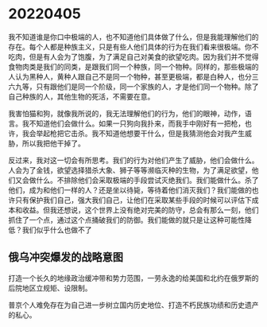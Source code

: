 # 20220405

我不知道谁是你口中极端的人，也不知道他们具体做了什么，但是我能理解他们的存在。每个人都是种族主义，只是有些人他们具体的行为在我们看来很极端。你不吃肉，但是有人会为了饱腹，为了满足自己对美食的欲望吃肉。因为我们并不觉得食物肉类是我们的同类，是跟我们同一个种族，同一个物种。同样的，那些极端的人认为黑种人，黄种人跟自己不是同一个物种，甚至更极端，都是白种人，也分三六九等，只有跟他们是同一个阶级，同一个家族的人，才是他们同一个物种。除了自己种族的人，其他生物的死活，不需要在意。

我害怕猫和狗，就像我所说的，我无法理解他们的行为，他们的眼神，动作，语言。我不知道他们会做什么。如果一只狗向我扑来，而我手中刚好有一把枪，也许，我会举起枪把它击杀。我不知道他想要干什么，但是我猜测他会对我产生威胁，所以我把他干掉了。

反过来，我对这一切会有所思考。我们的行为对他们产生了威胁，他们会做什么。人会为了金钱，欲望选择猎杀大象、狮子等等濒临灭种的生物，为了满足欲望，他们又会做什么。不排除他们会采取极端的手段尝试灭绝我们。我们能做什么。杀了他们，成为和他们一样的人？还是坐以待毙，等待着他们消灭我们？我们能做的也许只有保护我们自己，强大我们自己，让他们在采取某些手段的时候可以评估下成本和收益。但我还想说，这个世界上没有绝对完美的防守，总会有那么一刻，他们抓住了一个点，通过这个点捅破我们的防御。我们能做的就只是让这种可能性降低？我们似乎什么也做不了


## 俄乌冲突爆发的战略意图

打造一个长久的地缘政治缓冲带和势力范围，一劳永逸的给美国和北约在俄罗斯的后院地区立规矩、设限制。

普京个人难免存在为自己进一步树立国内历史地位、打造不朽民族功绩和历史遗产的私心。

